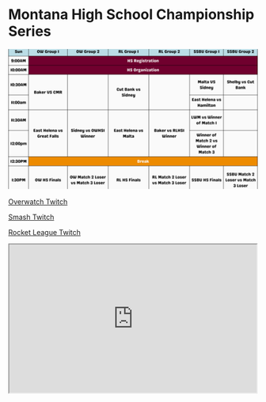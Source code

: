 # Montana High School Championship Series

![Saturuday](SundayApril7.png)

[Overwatch Twitch](https://www.twitch.tv/umt_esports)

[Smash Twitch](https://www.twitch.tv/umt_esports2)

[Rocket League Twitch](https://www.twitch.tv/umt_esports3)

<iframe src="https://mhscs.leagueos.gg/league/seasons/UwZ4OjSq2KASHaHC15vp/stages/0fvn633a170ql91ni466981ru" width="500" height="300"></iframe>